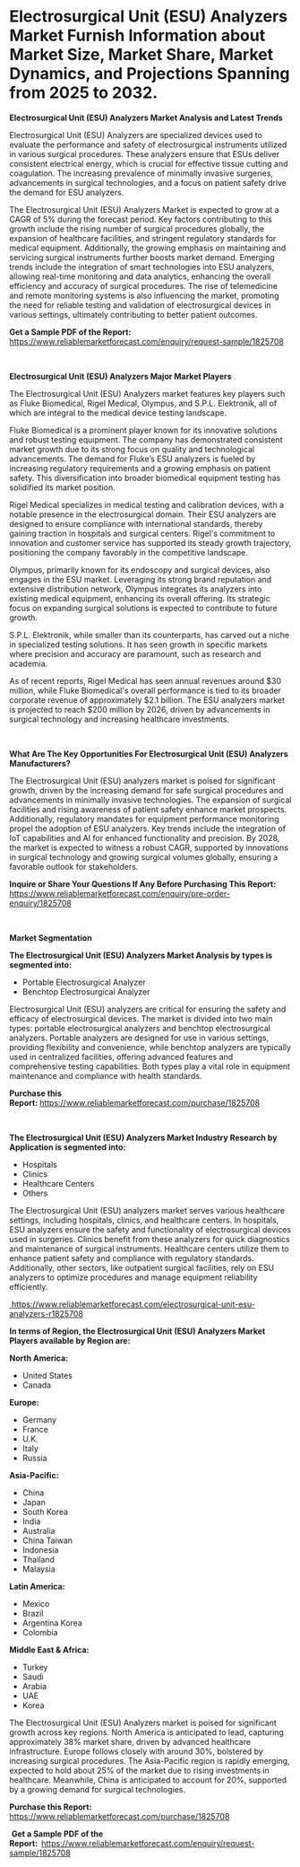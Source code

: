 <p><h1>Electrosurgical Unit (ESU) Analyzers Market Furnish Information about Market Size, Market Share, Market Dynamics, and Projections Spanning from 2025 to 2032.</h1></p><p><strong>Electrosurgical Unit (ESU) Analyzers Market Analysis and Latest Trends</strong></p>
<p><p>Electrosurgical Unit (ESU) Analyzers are specialized devices used to evaluate the performance and safety of electrosurgical instruments utilized in various surgical procedures. These analyzers ensure that ESUs deliver consistent electrical energy, which is crucial for effective tissue cutting and coagulation. The increasing prevalence of minimally invasive surgeries, advancements in surgical technologies, and a focus on patient safety drive the demand for ESU analyzers.</p><p>The Electrosurgical Unit (ESU) Analyzers Market is expected to grow at a CAGR of 5% during the forecast period. Key factors contributing to this growth include the rising number of surgical procedures globally, the expansion of healthcare facilities, and stringent regulatory standards for medical equipment. Additionally, the growing emphasis on maintaining and servicing surgical instruments further boosts market demand. Emerging trends include the integration of smart technologies into ESU analyzers, allowing real-time monitoring and data analytics, enhancing the overall efficiency and accuracy of surgical procedures. The rise of telemedicine and remote monitoring systems is also influencing the market, promoting the need for reliable testing and validation of electrosurgical devices in various settings, ultimately contributing to better patient outcomes.</p></p>
<p><strong>Get a Sample PDF of the Report:&nbsp;</strong> <a href="https://www.reliablemarketforecast.com/enquiry/request-sample/1825708?utm_campaign=1130&utm_medium=2&utm_source=Github&utm_content=ia&utm_term=14042025&utm_id=electrosurgical-unit-esu-analyzers">https://www.reliablemarketforecast.com/enquiry/request-sample/1825708</a></p>
<p>&nbsp;</p>
<p><strong>Electrosurgical Unit (ESU) Analyzers Major Market Players</strong></p>
<p><p>The Electrosurgical Unit (ESU) Analyzers market features key players such as Fluke Biomedical, Rigel Medical, Olympus, and S.P.L. Elektronik, all of which are integral to the medical device testing landscape.</p><p>Fluke Biomedical is a prominent player known for its innovative solutions and robust testing equipment. The company has demonstrated consistent market growth due to its strong focus on quality and technological advancements. The demand for Fluke’s ESU analyzers is fueled by increasing regulatory requirements and a growing emphasis on patient safety. This diversification into broader biomedical equipment testing has solidified its market position.</p><p>Rigel Medical specializes in medical testing and calibration devices, with a notable presence in the electrosurgical domain. Their ESU analyzers are designed to ensure compliance with international standards, thereby gaining traction in hospitals and surgical centers. Rigel's commitment to innovation and customer service has supported its steady growth trajectory, positioning the company favorably in the competitive landscape.</p><p>Olympus, primarily known for its endoscopy and surgical devices, also engages in the ESU market. Leveraging its strong brand reputation and extensive distribution network, Olympus integrates its analyzers into existing medical equipment, enhancing its overall offering. Its strategic focus on expanding surgical solutions is expected to contribute to future growth.</p><p>S.P.L. Elektronik, while smaller than its counterparts, has carved out a niche in specialized testing solutions. It has seen growth in specific markets where precision and accuracy are paramount, such as research and academia.</p><p>As of recent reports, Rigel Medical has seen annual revenues around $30 million, while Fluke Biomedical's overall performance is tied to its broader corporate revenue of approximately $2.1 billion. The ESU analyzers market is projected to reach $200 million by 2026, driven by advancements in surgical technology and increasing healthcare investments.</p></p>
<p>&nbsp;</p>
<p><strong>What Are The Key Opportunities For Electrosurgical Unit (ESU) Analyzers Manufacturers?</strong></p>
<p><p>The Electrosurgical Unit (ESU) analyzers market is poised for significant growth, driven by the increasing demand for safe surgical procedures and advancements in minimally invasive technologies. The expansion of surgical facilities and rising awareness of patient safety enhance market prospects. Additionally, regulatory mandates for equipment performance monitoring propel the adoption of ESU analyzers. Key trends include the integration of IoT capabilities and AI for enhanced functionality and precision. By 2028, the market is expected to witness a robust CAGR, supported by innovations in surgical technology and growing surgical volumes globally, ensuring a favorable outlook for stakeholders.</p></p>
<p><strong>Inquire or Share Your Questions If Any Before Purchasing This Report:</strong> <a href="https://www.reliablemarketforecast.com/enquiry/pre-order-enquiry/1825708?utm_campaign=1130&utm_medium=2&utm_source=Github&utm_content=ia&utm_term=14042025&utm_id=electrosurgical-unit-esu-analyzers">https://www.reliablemarketforecast.com/enquiry/pre-order-enquiry/1825708</a></p>
<p>&nbsp;</p>
<p><strong>Market Segmentation</strong></p>
<p><strong>The Electrosurgical Unit (ESU) Analyzers Market Analysis by types is segmented into:</strong></p>
<p><ul><li>Portable Electrosurgical Analyzer</li><li>Benchtop Electrosurgical Analyzer</li></ul></p>
<p><p>Electrosurgical Unit (ESU) analyzers are critical for ensuring the safety and efficacy of electrosurgical devices. The market is divided into two main types: portable electrosurgical analyzers and benchtop electrosurgical analyzers. Portable analyzers are designed for use in various settings, providing flexibility and convenience, while benchtop analyzers are typically used in centralized facilities, offering advanced features and comprehensive testing capabilities. Both types play a vital role in equipment maintenance and compliance with health standards.</p></p>
<p><strong>Purchase this Report:&nbsp;</strong><a href="https://www.reliablemarketforecast.com/purchase/1825708?utm_campaign=1130&utm_medium=2&utm_source=Github&utm_content=ia&utm_term=14042025&utm_id=electrosurgical-unit-esu-analyzers">https://www.reliablemarketforecast.com/purchase/1825708</a></p>
<p>&nbsp;</p>
<p><strong>The Electrosurgical Unit (ESU) Analyzers Market Industry Research by Application is segmented into:</strong></p>
<p><ul><li>Hospitals</li><li>Clinics</li><li>Healthcare Centers</li><li>Others</li></ul></p>
<p><p>The Electrosurgical Unit (ESU) analyzers market serves various healthcare settings, including hospitals, clinics, and healthcare centers. In hospitals, ESU analyzers ensure the safety and functionality of electrosurgical devices used in surgeries. Clinics benefit from these analyzers for quick diagnostics and maintenance of surgical instruments. Healthcare centers utilize them to enhance patient safety and compliance with regulatory standards. Additionally, other sectors, like outpatient surgical facilities, rely on ESU analyzers to optimize procedures and manage equipment reliability efficiently.</p></p>
<p><a href="https://www.reliablemarketforecast.com/electrosurgical-unit-esu-analyzers-r1825708?utm_campaign=1130&utm_medium=2&utm_source=Github&utm_content=ia&utm_term=14042025&utm_id=electrosurgical-unit-esu-analyzers">&nbsp;https://www.reliablemarketforecast.com/electrosurgical-unit-esu-analyzers-r1825708</a></p>
<p><strong>In terms of Region, the Electrosurgical Unit (ESU) Analyzers Market Players available by Region are:</strong></p>
<p>
    <p> <strong> North America: </strong>
        <ul>
            <li>United States</li>
            <li>Canada</li>
        </ul>
        </p> 
    <p> <strong> Europe: </strong>
        <ul>
            <li>Germany</li>
            <li>France</li>
            <li>U.K.</li>
            <li>Italy</li>
            <li>Russia</li>
        </ul>
        </p> 
    <p> <strong> Asia-Pacific: </strong>
        <ul>
            <li>China</li>
            <li>Japan</li>
            <li>South Korea</li>
            <li>India</li>
            <li>Australia</li>
            <li>China Taiwan</li>
            <li>Indonesia</li>
            <li>Thailand</li>
            <li>Malaysia</li>
        </ul>
        </p> 
    <p> <strong> Latin America: </strong>
        <ul>
            <li>Mexico</li>
            <li>Brazil</li>
            <li>Argentina Korea</li>
            <li>Colombia</li>
        </ul>
        </p> 
    <p> <strong> Middle East & Africa: </strong>
        <ul>
            <li>Turkey</li>
            <li>Saudi</li>
            <li>Arabia</li>
            <li>UAE</li>
            <li>Korea</li>
        </ul>
    </p>
    </p>
<p><p>The Electrosurgical Unit (ESU) Analyzers market is poised for significant growth across key regions. North America is anticipated to lead, capturing approximately 38% market share, driven by advanced healthcare infrastructure. Europe follows closely with around 30%, bolstered by increasing surgical procedures. The Asia-Pacific region is rapidly emerging, expected to hold about 25% of the market due to rising investments in healthcare. Meanwhile, China is anticipated to account for 20%, supported by a growing demand for surgical technologies.</p></p>
<p><strong>Purchase this Report: </strong><a href="https://www.reliablemarketforecast.com/purchase/1825708?utm_campaign=1130&utm_medium=2&utm_source=Github&utm_content=ia&utm_term=14042025&utm_id=electrosurgical-unit-esu-analyzers">https://www.reliablemarketforecast.com/purchase/1825708</a></p>
<p>&nbsp;<strong>Get a Sample PDF of the Report:&nbsp;&nbsp;</strong><a href="https://www.reliablemarketforecast.com/enquiry/request-sample/1825708?utm_campaign=1130&utm_medium=2&utm_source=Github&utm_content=ia&utm_term=14042025&utm_id=electrosurgical-unit-esu-analyzers">https://www.reliablemarketforecast.com/enquiry/request-sample/1825708</a></p>
<p><strong></strong></p>
<p><p></p><p></p><p></p></p>